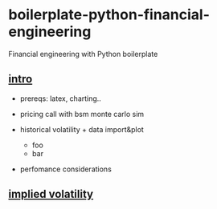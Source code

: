 # boilerplate-python-financial-engineering
Financial engineering with Python boilerplate


## [intro](intro.ipynb)
* prereqs: latex, charting..
* pricing call with bsm monte carlo sim
* historical volatility + data import&plot
    - foo
    - bar

* perfomance considerations

## [implied volatility](implied-volatility.ipynb)




